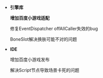 - **引擎库**

  **增加百度小游戏适配**

  修复EventDispatcher offAllCaller失效的bug

  BoneSlot解决换肤可能不对的问题

- **IDE**

  增加百度小游戏发布

  解决Script节点导致场景卡死的问题